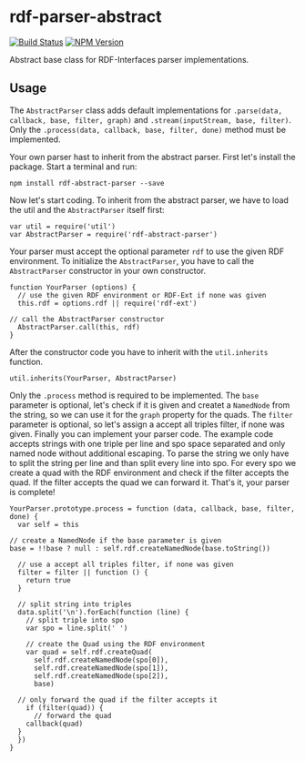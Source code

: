 # rdf-parser-abstract

[![Build Status](https://travis-ci.org/rdf-ext/rdf-parser-abstract.svg?branch=master)](https://travis-ci.org/rdf-ext/rdf-parser-abstract)
[![NPM Version](https://img.shields.io/npm/v/rdf-parser-abstract.svg?style=flat)](https://npm.im/rdf-parser-abstract)

Abstract base class for RDF-Interfaces parser implementations.

## Usage

The `AbstractParser` class adds default implementations for `.parse(data, callback, base, filter, graph)` and `.stream(inputStream, base, filter)`.
Only the `.process(data, callback, base, filter, done)` method must be implemented.

Your own parser hast to inherit from the abstract parser.
First let's install the package.
Start a terminal and run:

	npm install rdf-abstract-parser --save

Now let's start coding.
To inherit from the abstract parser, we have to load the util and the `AbstractParser` itself first:

	var util = require('util')
	var AbstractParser = require('rdf-abstract-parser')

Your parser must accept the optional parameter `rdf` to use the given RDF environment.
To initialize the `AbstractParser`, you have to call the `AbstractParser` constructor in your own constructor.

	function YourParser (options) {
	  // use the given RDF environment or RDF-Ext if none was given
	  this.rdf = options.rdf || require('rdf-ext')

    // call the AbstractParser constructor
	  AbstractParser.call(this, rdf)
	}

After the constructor code you have to inherit with the `util.inherits` function.

	util.inherits(YourParser, AbstractParser)

Only the `.process` method is required to be implemented.
The `base` parameter is optional, let's check if it is given and createt a `NamedNode` from the string, so we can use it for the `graph` property for the quads.
The `filter` parameter is optional, so let's assign a accept all triples filter, if none was given.
Finally you can implement your parser code.
The example code accepts strings with one triple per line and spo space separated and only named node without additional escaping.
To parse the string we only have to split the string per line and than split every line into spo.
For every spo we create a quad with the RDF environment and check if the filter accepts the quad.
If the filter accepts the quad we can forward it.
That's it, your parser is complete!

	YourParser.prototype.process = function (data, callback, base, filter, done) {
	  var self = this

    // create a NamedNode if the base parameter is given
    base = !!base ? null : self.rdf.createNamedNode(base.toString())

	  // use a accept all triples filter, if none was given
	  filter = filter || function () {
	    return true
	  }

	  // split string into triples
	  data.split('\n').forEach(function (line) {
	    // split triple into spo
	    var spo = line.split(' ')

	    // create the Quad using the RDF environment
	    var quad = self.rdf.createQuad(
	      self.rdf.createNamedNode(spo[0]),
	      self.rdf.createNamedNode(spo[1]),
	      self.rdf.createNamedNode(spo[2]),
	      base)

      // only forward the quad if the filter accepts it
	    if (filter(quad)) {
	      // forward the quad
      	callback(quad)
      }
	  })
	}
